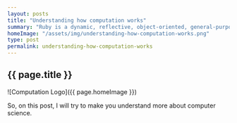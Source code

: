 ```yaml
---
layout: posts
title: "Understanding how computation works"
summary: "Ruby is a dynamic, reflective, object-oriented, general-purpose programming language. This post is about how to install Ruby in your windows, it's easy, so let's get it on."
homeImage: "/assets/img/understanding-how-computation-works.png"
type: post
permalink: understanding-how-computation-works
---
```


<h2 class="post__text-title">{{ page.title }}</h2>

![Computation Logo]({{ page.homeImage }})

So, on this post, I will try to make you understand more about computer science.